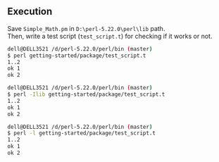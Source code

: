 ## Execution

Save <code>Simple_Math.pm</code> in <code>D:\perl-5.22.0\perl\lib</code> path. <br>
Then, write a test script (<code>test_script.t</code>) for checking if it works or not.
```sh
dell@DELL3521 /d/perl-5.22.0/perl/bin (master)
$ perl getting-started/package/test_script.t
1..2
ok 1
ok 2

dell@DELL3521 /d/perl-5.22.0/perl/bin (master)
$ perl -Ilib getting-started/package/test_script.t
1..2
ok 1
ok 2

dell@DELL3521 /d/perl-5.22.0/perl/bin (master)
$ perl -l getting-started/package/test_script.t
1..2
ok 1
ok 2
```
